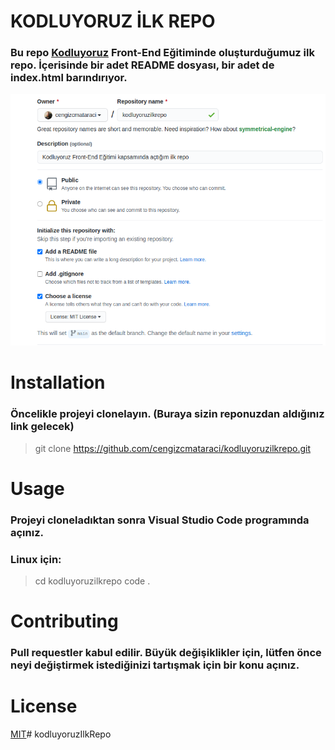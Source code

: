 # **KODLUYORUZ İLK REPO**
### Bu repo [Kodluyoruz](https://www.kodluyoruz.org/) Front-End Eğitiminde oluşturduğumuz ilk repo. İçerisinde bir adet README dosyası, bir adet de index.html barındırıyor.
![ekran görüntüsü](https://github.com/Kodluyoruz/taskforce/blob/main/git/odev1/figures/github.png?raw=true)
# Installation
### Öncelikle projeyi clonelayın. (Buraya sizin reponuzdan aldığınız link gelecek)
> git clone https://github.com/cengizcmataraci/kodluyoruzilkrepo.git
# Usage
### Projeyi cloneladıktan sonra Visual Studio Code programında açınız.
### Linux için:
> cd kodluyoruzilkrepo
code .
# Contributing
### Pull requestler kabul edilir. Büyük değişiklikler için, lütfen önce neyi değiştirmek istediğinizi tartışmak için bir konu açınız.
# License
[MIT](https://choosealicense.com/licenses/mit/)#   k o d l u y o r u z I l k R e p o 
 
 